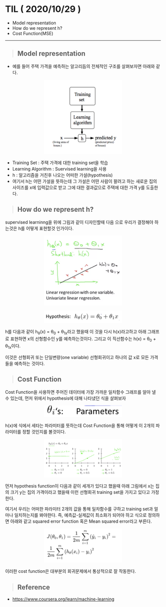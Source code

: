 # TIL ( 2020/10/29 )

- Model representation
- How do we represent h?
- Cost Function(MSE)

---

> ## Model representation

- 예를 들어 주택 가격을 예측하는 알고리듬의 전체적인 구조를 살펴보자면 아래와 같다.

<p align="center"><img width="50%" height="50%" src="../image/Machine/10.29/001.png" /></p>

- Training Set : 주택 가격에 대한 training set을 학습
- Learning Algorithm : Suervised learning을 사용
- h : 알고리즘을 거친후 나오는 어떠한 가설(hypothesis)
- 여기서 h는 어떤 가설을 뜻하는데 그 가설은 어떤 사람이 팔려고 하는 새로운 집의 사이즈를 x에 입력값으로 받고 그에 대한 결과값으로 주택에 대한 가격 y를 도출한다. 



> ## How do we represent h?

supervised learninng을 위에 그림과 같이 디자인할때 다음 으로 우리가 결정해야 하는것은 h를 어떻게 표현할것 인가이다.

<p align="center"><img width="50%" height="50%" src="../image/Machine/10.29/002.png" /></p>
<p align="center"><img width="50%" height="50%" src="../image/Machine/10.29/003.png" /></p>



h를 다음과 같이 h<sub>&theta;</sub>(x) = &theta;<sub>0</sub> + &theta;<sub>1x</sub>라고 했을때 이 것을 다시 h(x)라고하고 아래 그래프로 표현하면 x의 선형함수인 y를 예측하는것이다. 그리고 이 직선함수는 h(x) = &theta;<sub>0</sub> + &theta;<sub>1x</sub>이다. 



이것은 선형회귀 또는 단일변량(one variable) 선형회귀이고 하나의 값 x로 모든 가격들을 예측하는 것이다.



> ## Cost Function

Cost Function을 사용하면 주어진 데이터에 가장 가까운 일차함수 그래프를 알아 낼 수 있는데, 먼저 위에서 hypothesis에 대해 나타냈던 식을 살펴보자 

<p align="center"><img width="50%" height="50%" src="../image/Machine/10.29/004.png" /></p>

h(x)에 식에서 세타는 파라미터를 뜻하는데 Cost Function을 통해 어떻게 이 2개의 파라미터를 정할 것인지를 볼것이다.

<p align="center"><img width="50%" height="50%" src="../image/Machine/10.29/005.png" /></p>

먼저 hypothesis function이 다음과 같이 세개가 있다고 했을때 아래 그림에서 x는 집의 크기 y는 집의 가격이라고 했을때 이런 선형회귀 training set을 가지고 있다고 가정한다. 

여기서 우리는 어떠한 파라미터 2개의 값을 통해 일차함수를 구하고 training set과 얼마나 일치하는지를 봐야한다. 즉, 예측값-실제값이 최소화가 되어야 하고 식으로 정의하면 아래와 같고 squared error function 혹은 Mean squared error라고 부른다.

<p align="center"><img width="50%" height="50%" src="../image/Machine/10.29/006.png" /></p>

이러한 cost function은 대부분의 회귀문제에서 통상적으로 잘 작동한다.



>## Reference

- https://www.coursera.org/learn/machine-learning